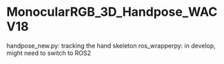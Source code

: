 # MonocularRGB_3D_Handpose_WACV18
handpose_new.py: tracking the hand skeleton
ros_wrapperpy: in develop, might need to switch to ROS2
